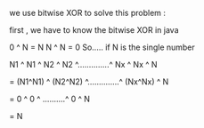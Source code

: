 we use bitwise XOR to solve this problem :

first , we have to know the bitwise XOR in java

0 ^ N = N
N ^ N = 0
So..... if N is the single number

N1 ^ N1 ^ N2 ^ N2 ^..............^ Nx ^ Nx ^ N

= (N1^N1) ^ (N2^N2) ^..............^ (Nx^Nx) ^ N

= 0 ^ 0 ^ ..........^ 0 ^ N

= N